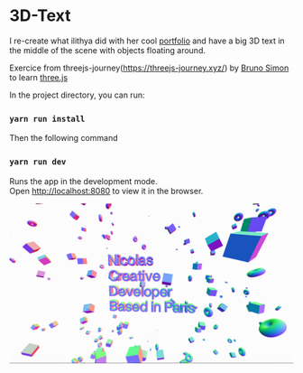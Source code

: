 # 3D-Text

I re-create what ilithya did with her cool [portfolio](https://www.ilithya.rocks/) and have a big 3D text in the middle of the scene with objects floating around.

Exercice from threejs-journey(https://threejs-journey.xyz/) by [Bruno Simon](https://github.com/brunosimon) to learn [three.js](https://threejs.org/)

In the project directory, you can run:

### `yarn run install`

Then the following command

### `yarn run dev`

Runs the app in the development mode.\
Open [http://localhost:8080](http://localhost:8080) to view it in the browser.

![3D-text](./3D-text.png "3D-text")
